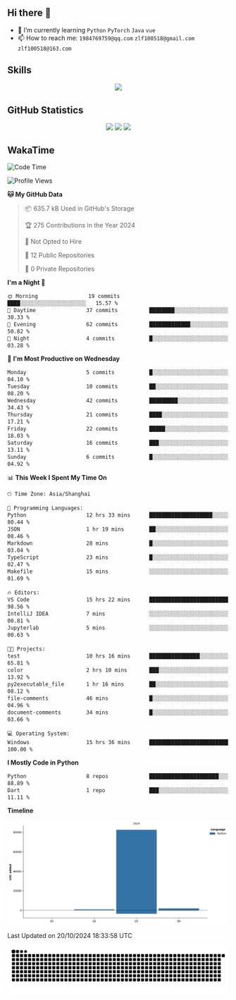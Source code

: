 ## Hi there 👋

- 🌱 I’m currently learning `Python` `PyTorch` `Java` `vue`
- 📫 How to reach me: `1984769759@qq.com` `zlf100518@gmail.com` `zlf100518@163.com`

## Skills
<div align="center"> <img src="https://skillicons.dev/icons?i=python,linux,git,github,html,css,js" /> </div>

## GitHub Statistics

<div align="center">
  <img src="https://github-readme-stats.vercel.app/api?username=CloudSwordSage&show_icons=true&theme=tokyonight" />
  <img src="https://github-readme-stats.vercel.app/api/top-langs/?username=CloudSwordSage&show_icons=true&theme=tokyonight" />
  <img src="https://github-readme-activity-graph.vercel.app/graph?username=CloudSwordSage&theme=xcode" />
</div>

## WakaTime

<!--START_SECTION:waka-->
![Code Time](http://img.shields.io/badge/Code%20Time-175%20hrs%2016%20mins-blue)

![Profile Views](http://img.shields.io/badge/Profile%20Views-1-blue)

**🐱 My GitHub Data** 

> 📦 635.7 kB Used in GitHub's Storage 
 > 
> 🏆 275 Contributions in the Year 2024
 > 
> 🚫 Not Opted to Hire
 > 
> 📜 12 Public Repositories 
 > 
> 🔑 0 Private Repositories 
 > 
**I'm a Night 🦉** 

```text
🌞 Morning                19 commits          ████░░░░░░░░░░░░░░░░░░░░░   15.57 % 
🌆 Daytime                37 commits          ████████░░░░░░░░░░░░░░░░░   30.33 % 
🌃 Evening                62 commits          █████████████░░░░░░░░░░░░   50.82 % 
🌙 Night                  4 commits           █░░░░░░░░░░░░░░░░░░░░░░░░   03.28 % 
```
📅 **I'm Most Productive on Wednesday** 

```text
Monday                   5 commits           █░░░░░░░░░░░░░░░░░░░░░░░░   04.10 % 
Tuesday                  10 commits          ██░░░░░░░░░░░░░░░░░░░░░░░   08.20 % 
Wednesday                42 commits          █████████░░░░░░░░░░░░░░░░   34.43 % 
Thursday                 21 commits          ████░░░░░░░░░░░░░░░░░░░░░   17.21 % 
Friday                   22 commits          █████░░░░░░░░░░░░░░░░░░░░   18.03 % 
Saturday                 16 commits          ███░░░░░░░░░░░░░░░░░░░░░░   13.11 % 
Sunday                   6 commits           █░░░░░░░░░░░░░░░░░░░░░░░░   04.92 % 
```


📊 **This Week I Spent My Time On** 

```text
🕑︎ Time Zone: Asia/Shanghai

💬 Programming Languages: 
Python                   12 hrs 33 mins      ████████████████████░░░░░   80.44 % 
JSON                     1 hr 19 mins        ██░░░░░░░░░░░░░░░░░░░░░░░   08.46 % 
Markdown                 28 mins             █░░░░░░░░░░░░░░░░░░░░░░░░   03.04 % 
TypeScript               23 mins             █░░░░░░░░░░░░░░░░░░░░░░░░   02.47 % 
Makefile                 15 mins             ░░░░░░░░░░░░░░░░░░░░░░░░░   01.69 % 

🔥 Editors: 
VS Code                  15 hrs 22 mins      █████████████████████████   98.56 % 
IntelliJ IDEA            7 mins              ░░░░░░░░░░░░░░░░░░░░░░░░░   00.81 % 
Jupyterlab               5 mins              ░░░░░░░░░░░░░░░░░░░░░░░░░   00.63 % 

🐱‍💻 Projects: 
test                     10 hrs 16 mins      ████████████████░░░░░░░░░   65.81 % 
color                    2 hrs 10 mins       ███░░░░░░░░░░░░░░░░░░░░░░   13.92 % 
py2executable_file       1 hr 16 mins        ██░░░░░░░░░░░░░░░░░░░░░░░   08.12 % 
file-comments            46 mins             █░░░░░░░░░░░░░░░░░░░░░░░░   04.96 % 
document-comments        34 mins             █░░░░░░░░░░░░░░░░░░░░░░░░   03.66 % 

💻 Operating System: 
Windows                  15 hrs 36 mins      █████████████████████████   100.00 % 
```

**I Mostly Code in Python** 

```text
Python                   8 repos             ██████████████████████░░░   88.89 % 
Dart                     1 repo              ███░░░░░░░░░░░░░░░░░░░░░░   11.11 % 
```



**Timeline**

![Lines of Code chart](https://raw.githubusercontent.com/CloudSwordSage/CloudSwordSage/main/assets/bar_graph.png)


 Last Updated on 20/10/2024 18:33:58 UTC
<!--END_SECTION:waka-->

<div align="center"><img src="./assets/github-snake-dark.svg" /></div>
